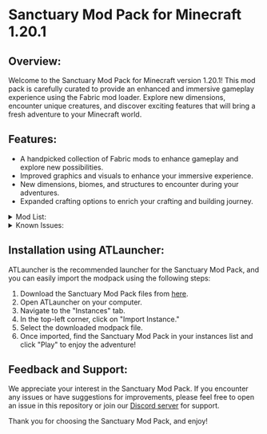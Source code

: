 # Sanctuary Mod Pack for Minecraft 1.20.1

## Overview:
Welcome to the Sanctuary Mod Pack for Minecraft version 1.20.1! This mod pack is carefully curated to provide an enhanced and immersive gameplay experience using the Fabric mod loader. Explore new dimensions, encounter unique creatures, and discover exciting features that will bring a fresh adventure to your Minecraft world.

## Features:
- A handpicked collection of Fabric mods to enhance gameplay and explore new possibilities.
- Improved graphics and visuals to enhance your immersive experience.
- New dimensions, biomes, and structures to encounter during your adventures.
- Expanded crafting options to enrich your crafting and building journey.

<details>
  <summary>Mod List:</summary>
  
  - Mod 1
  - Mod 2
  - Mod 3
  - ...
</details>

<details>
  <summary>Known Issues:</summary>
  
  - Issue 1: Description of the issue and workaround (if applicable).
  - Issue 2: Description of the issue and workaround (if applicable).
  - ...
</details>

## Installation using ATLauncher:
ATLauncher is the recommended launcher for the Sanctuary Mod Pack, and you can easily import the modpack using the following steps:

1. Download the Sanctuary Mod Pack files from [here](https://drive.google.com/uc?id=1ZB_pE80UMPng1hU4V_OKOKwPN8oQkbGE).
2. Open ATLauncher on your computer.
3. Navigate to the "Instances" tab.
4. In the top-left corner, click on "Import Instance."
5. Select the downloaded modpack file.
6. Once imported, find the Sanctuary Mod Pack in your instances list and click "Play" to enjoy the adventure!

## Feedback and Support:
We appreciate your interest in the Sanctuary Mod Pack. If you encounter any issues or have suggestions for improvements, please feel free to open an issue in this repository or join our [Discord server](https://discord.gg/k3hcmRyacu) for support.

Thank you for choosing the Sanctuary Mod Pack, and enjoy!
